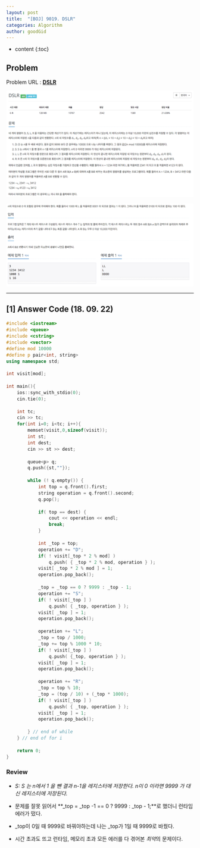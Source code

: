 ```yaml
---
layout: post
title:  "[BOJ] 9019. DSLR"
categories: Algorithm
author: goodGid
---
```

* content
{:toc}

## Problem

Problem URL : **[DSLR](https://www.acmicpc.net/problem/9019)**












![](/assets/img/algorithm/9019_1.png)

![](/assets/img/algorithm/9019_2.png)

---


## [1] Answer Code (18. 09. 22)

``` cpp
#include <iostream>
#include <queue>
#include <cstring>
#include <vector>
#define mod 10000
#define p pair<int, string>
using namespace std;

int visit[mod];

int main(){
    ios::sync_with_stdio(0);
    cin.tie(0);
    
    int tc;
    cin >> tc;
    for(int i=0; i<tc; i++){
        memset(visit,0,sizeof(visit));
        int st;
        int dest;
        cin >> st >> dest;
        
        queue<p> q;
        q.push({st,""});
        
        while (! q.empty()) {
            int top = q.front().first;
            string operation = q.front().second;
            q.pop();
            
            if( top == dest) {
                cout << operation << endl;
                break;
            }

            int _top = top;
            operation += "D";
            if( ! visit[_top * 2 % mod] )
                q.push( { _top * 2 % mod, operation } );
            visit[ _top * 2 % mod ] = 1;
            operation.pop_back();
            
            _top = _top == 0 ? 9999 : _top - 1;
            operation += "S";
            if( ! visit[_top ] )
                q.push( { _top, operation } );
            visit[ _top ] = 1;
            operation.pop_back();
            
            operation += "L";
            _top = top / 1000;
            _top += top % 1000 * 10;
            if( ! visit[_top ] )
                q.push( {_top, operation } );
            visit[ _top ] = 1;
            operation.pop_back();
            
            operation += "R";
            _top = top % 10;
            _top = (top / 10) + (_top * 1000);
            if( ! visit[_top ] )
                q.push( { _top, operation } );
            visit[ _top ] = 1;
            operation.pop_back();
            
        } // end of while
    } // end of for i
    
    return 0;
}
```

### Review

* *S: S 는 n에서 1 을 뺀 결과 n-1을 레지스터에 저장한다. n이 0 이라면 9999 가 대신 레지스터에 저장된다.*

* 문제를 잘못 읽어서 **_top = _top -1 == 0 ? 9999 : _top - 1;**로 했더니 런타임 에러가 떴다.

* _top이 0일 때 9999로 바꿔야하는데 나는 _top가 1일 때 9999로 바꿨다.

* 시간 초과도 뜨고 런타임, 메모리 초과 모든 에러를 다 겪어본 *최악*의 문제이다.



